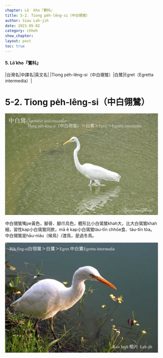 ```yaml
---
chapter: Lō͘ kho『鷺科』
title: 5-2. Tiong pe̍h-lêng-si（中白翎鷥）
author: Siau Lah-jih
date: 2021-05-02
category: chheh
show_chapter:
layout: post
toc: true
---
```


#### 5. Lō͘ kho『鷺科』

|台灣名|中譯名|英文名|
|Tiong pe̍h-lêng-si（中白翎鷥）|白鷺|Egret（Egretta intermedia）|


# 5-2. Tiong pe̍h-lêng-si（中白翎鷥）

![](../too5/05/05-2-1.中白鴒鷥.jpg)


中白翎鷥嘴pe黃色，腳骨、腳爪烏色，體形比小白鴒鷥khah大，比大白鴒鷥khah細，習性kap小白鴒鷥同款，mā ē kap小白鴒鷥tàu-tīn chhōe食、tàu-tīn tòa。中白翎鷥是hāu-niáu（候鳥）/渡鳥，是過冬鳥。


![](../too5/05/05-2-2.中白鴒鷥.jpg)


